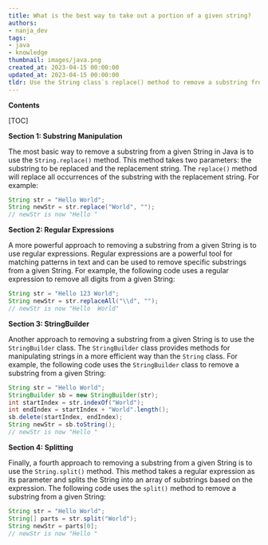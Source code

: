 ```yaml
---
title: What is the best way to take out a portion of a given string?
authors:
- nanja_dev
tags:
- java
- knowledge
thumbnail: images/java.png
created_at: 2023-04-15 00:00:00
updated_at: 2023-04-15 00:00:00
tldr: Use the String class`s replace() method to remove a substring from a given String in Java.
---
```


**Contents**

[TOC]

**Section 1: Substring Manipulation**

The most basic way to remove a substring from a given String in Java is to use the `String.replace()` method. This method takes two parameters: the substring to be replaced and the replacement string. The `replace()` method will replace all occurrences of the substring with the replacement string. For example:

```java
String str = "Hello World";
String newStr = str.replace("World", "");
// newStr is now "Hello "
```

**Section 2: Regular Expressions**

A more powerful approach to removing a substring from a given String is to use regular expressions. Regular expressions are a powerful tool for matching patterns in text and can be used to remove specific substrings from a given String. For example, the following code uses a regular expression to remove all digits from a given String:

```java
String str = "Hello 123 World";
String newStr = str.replaceAll("\\d", "");
// newStr is now "Hello  World"
```

**Section 3: StringBuilder**

Another approach to removing a substring from a given String is to use the `StringBuilder` class. The `StringBuilder` class provides methods for manipulating strings in a more efficient way than the `String` class. For example, the following code uses the `StringBuilder` class to remove a substring from a given String:

```java
String str = "Hello World";
StringBuilder sb = new StringBuilder(str);
int startIndex = str.indexOf("World");
int endIndex = startIndex + "World".length();
sb.delete(startIndex, endIndex);
String newStr = sb.toString();
// newStr is now "Hello "
```

**Section 4: Splitting**

Finally, a fourth approach to removing a substring from a given String is to use the `String.split()` method. This method takes a regular expression as its parameter and splits the String into an array of substrings based on the expression. The following code uses the `split()` method to remove a substring from a given String:

```java
String str = "Hello World";
String[] parts = str.split("World");
String newStr = parts[0];
// newStr is now "Hello "
```

